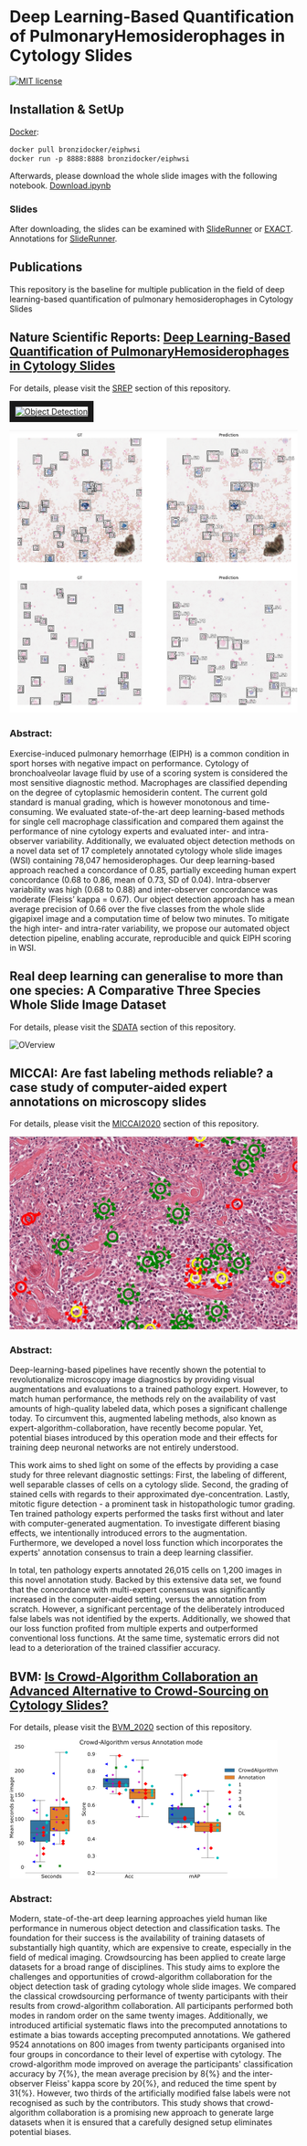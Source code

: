# Deep Learning-Based Quantification of PulmonaryHemosiderophages in Cytology Slides

[![MIT license](https://img.shields.io/badge/License-MIT-blue.svg)](https://lbesson.mit-license.org/)

## Installation & SetUp


[Docker](https://hub.docker.com/r/bronzidocker/eiphwsi):
```docker
docker pull bronzidocker/eiphwsi
docker run -p 8888:8888 bronzidocker/eiphwsi
```

Afterwards, please download the whole slide images with the following notebook. [Download.ipynb](SDATA/Download.ipynb)

### Slides

After downloading, the slides can be examined with [SlideRunner](https://github.com/DeepPathology/SlideRunner) or [EXACT](https://github.com/ChristianMarzahl/Exact). Annotations for [SlideRunner](Slides/SDATA_Final_Annotations.sqlite).


## Publications

This repository is the baseline for multiple publication in the field of deep learning-based quantification of pulmonary hemosiderophages in Cytology Slides

## Nature Scientific Reports: [Deep Learning-Based Quantification of PulmonaryHemosiderophages in Cytology Slides](https://www.nature.com/articles/s41598-020-65958-2)

For details, please visit the [SREP](SREP) section of this repository.

<a href="http://www.youtube.com/watch?feature=player_embedded&v=6azMAYpsyRw" target="_blank"><img src="http://img.youtube.com/vi/6azMAYpsyRw/0.jpg" 
alt="Object Detection" width="240" height="180" border="10" /></a>

![alt text](ReadmeImages/Cells1.png "object detection results.")

### Abstract:
Exercise-induced pulmonary hemorrhage (EIPH) is a common condition in sport horses with negative impact on performance. Cytology of bronchoalveolar lavage fluid by use of a scoring system is considered the most sensitive diagnostic method. Macrophages are classified depending on the degree of cytoplasmic hemosiderin content. The current gold standard is manual grading, which is however monotonous and time-consuming. We evaluated state-of-the-art deep learning-based methods for single cell macrophage classification and compared them against the performance of nine cytology experts and evaluated inter- and intra-observer variability. Additionally, we evaluated object detection methods on a novel data set of 17 completely annotated cytology whole slide images (WSI) containing 78,047 hemosiderophages. Our deep learning-based approach reached a concordance of 0.85, partially exceeding human expert concordance (0.68 to 0.86, mean of 0.73, SD of 0.04). Intra-observer variability was high (0.68 to 0.88) and inter-observer concordance was moderate (Fleiss’ kappa = 0.67). Our object detection approach has a mean average precision of 0.66 over the five classes from the whole slide gigapixel image and a computation time of below two minutes. To mitigate the high inter- and intra-rater variability, we propose our automated object detection pipeline, enabling accurate, reproducible and quick EIPH scoring in WSI.

## Real deep learning can generalise to more than one species: A Comparative Three Species Whole Slide Image Dataset


For details, please visit the [SDATA](SDATA) section of this repository.

![OVerview](SDATA/Paper/Overview.svg)

## MICCAI: Are fast labeling methods reliable? a case study of computer-aided expert annotations on microscopy slides

For details, please visit the [MICCAI2020](MICCAI2020) section of this repository.


![OVerview](MICCAI2020/GT_Images/20Area_Algo.png)

### Abstract:
Deep-learning-based pipelines have recently shown the potential to revolutionalize microscopy image diagnostics by providing visual augmentations and evaluations to a trained pathology expert. However, to match human performance, the methods rely on the availability of vast amounts of high-quality labeled data, which poses a significant challenge today. To circumvent this, augmented labeling methods, also known as expert-algorithm-collaboration, have recently become popular. Yet, potential biases introduced by this operation mode and their effects for training deep neuronal networks are not entirely understood. 

This work aims to shed light on some of the effects by providing a case study for three relevant diagnostic settings: First, the labeling of different, well separable classes of cells on a cytology slide. Second, the grading of stained cells with regards to their approximated dye-concentration. Lastly, mitotic figure detection - a prominent task in histopathologic tumor grading. Ten trained pathology experts performed the tasks first  without and later with computer-generated augmentation. To investigate different biasing effects, we intentionally introduced errors to the augmentation. Furthermore, we developed a novel loss function which incorporates the experts' annotation consensus to train a deep learning classifier.


In total, ten pathology experts annotated 26,015 cells on 1,200 images in this novel annotation study. Backed by this extensive data set, we found that the concordance with multi-expert consensus was significantly increased in the computer-aided setting, versus the annotation from scratch. However, a significant percentage of the deliberately introduced false labels was not identified by the experts. Additionally, we showed that our loss function profited from multiple experts and outperformed conventional loss functions. At the same time, systematic errors did not lead to a deterioration of the trained classifier accuracy.

## BVM: [Is Crowd-Algorithm Collaboration an Advanced Alternative to Crowd-Sourcing on Cytology Slides?](https://link.springer.com/chapter/10.1007/978-3-658-29267-6_5)

For details, please visit the [BVM_2020](BVM_2020) section of this repository.

![alt text](ReadmeImages/BVM2020.png "Crow-Algorithm collaborration.")

### Abstract:
Modern, state-of-the-art deep learning approaches yield human like performance in numerous object detection and classification tasks. The foundation for their success is the availability of training datasets of substantially high quantity, which are expensive to create, especially in the field of medical imaging. Crowdsourcing has been applied to create large datasets for a broad range of disciplines. This study aims to explore the challenges and opportunities of crowd-algorithm collaboration for the object detection task of grading cytology whole slide images. We compared the classical crowdsourcing performance of twenty participants with their results from crowd-algorithm collaboration. All participants performed both modes in random order on the same twenty images. Additionally, we introduced artificial systematic flaws into the precomputed annotations to estimate a bias towards accepting precomputed annotations. We gathered 9524 annotations on 800 images from twenty participants organised into four groups in concordance to their level of expertise with cytology. The crowd-algorithm mode improved on average the participants' classification accuracy by 7{\%}, the mean average precision by 8{\%} and the inter-observer Fleiss' kappa score by 20{\%}, and reduced the time spent by 31{\%}. However, two thirds of the artificially modified false labels were not recognised as such by the contributors. This study shows that crowd-algorithm collaboration is a promising new approach to generate large datasets when it is ensured that a carefully designed setup eliminates potential biases.
